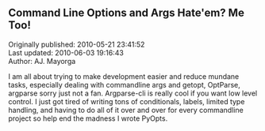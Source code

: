 ## Command Line Options and Args Hate'em? Me Too!  
Originally published: 2010-05-21 23:41:52  
Last updated: 2010-06-03 19:16:43  
Author: AJ. Mayorga  
  
I am all about trying to make development easier and reduce mundane tasks, especially 
dealing with commandline args and getopt, OptParse, argparse sorry just not a fan. Argparse-cli
is really cool if you want low level control. I just got tired of writing tons of conditionals,                     labels, limited type handling, and having to do all of it over and over for every commandline project so help end the madness I wrote PyOpts.   